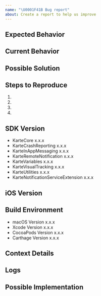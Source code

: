 ```yaml
---
name: "\U0001F41B Bug report"
about: Create a report to help us improve
---
```


<!--
Thank you for reporting a possible bug in KARTE SDK.
Please fill in as much of the template below as you can.
-->


## Expected Behavior
<!--- Tell us what should happen -->

## Current Behavior
<!--- Tell us what happens instead of the expected behavior -->

## Possible Solution
<!--- Not obligatory, but suggest a fix/reason for the bug, -->

## Steps to Reproduce
<!--- Provide a link to a live example, or an unambiguous set of steps to -->
<!--- reproduce this bug. Include code to reproduce, if relevant -->
1.
2.
3.
4.

## SDK Version

<!--- Please fill in all the SDK versions -->

- KarteCore x.x.x
- KarteCrashReporting x.x.x
- KarteInAppMessaging x.x.x
- KarteRemoteNotification x.x.x
- KarteVariables x.x.x
- KarteVisualTracking x.x.x
- KarteUtilities x.x.x
- KarteNotificationServiceExtension x.x.x

## iOS Version

<!--- Please indicate the iOS version that reproduces the problem, such as iOS 10 or higher -->
## Build Environment

- macOS Version x.x.x
- Xcode Version x.x.x
- CocoaPods Version x.x.x
- Carthage Version x.x.x

## Context Details
<!--- How has this issue affected you? What are you trying to accomplish? -->
<!--- Providing context helps us come up with a solution that is most useful in the real world -->

<!--- Provide a general summary of the issue in the Title above -->

## Logs

<!---Please attach the log of the SDK. (Be careful not to include any sensitive information.) -->

## Possible Implementation
<!--- Not obligatory, but suggest an idea for implementing addition or change -->

